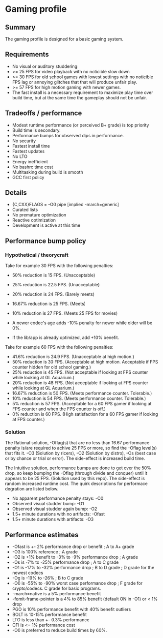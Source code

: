 # Gaming profile

## Summary

The gaming profile is designed for a basic gaming system.

## Requirements

* No visual or auditory studdering
* &gt;= 25 FPS for video playback with no noticible slow down
* &gt;= 30 FPS for old school games with lowest settings with no noticible FPS lag
or annoying glitches that that will produce unfair play.
* &gt;= 57 FPS for high motion gaming with newer games.
* The fast install is a necessary requirement to maximize play time over build
time, but at the same time the gameplay should not be unfair.

## Tradeoffs / performance

* Modest runtime performance (or perceived B+ grade) is top priority
* Build time is secondary.
* Performance bumps for observed dips in performance.
* No security
* Fastest install time
* Fastest updates
* No LTO
* Energy inefficient
* No bashrc time cost
* Multitasking during build is smooth
* GCC first policy

## Details

* {C,CXX}FLAGS = -O0 pipe [implied -march=generic]
* Curated lists
* No premature optimization
* Reactive optimization
* Development is active at this time

## Performance bump policy

### Hypothetical / theorycraft

Take for example 30 FPS with the following penalties:

* 50% reduction is 15 FPS. (Unacceptable)
* 25% reduction is 22.5 FPS. (Unacceptable)
* 20% reduction is 24 FPS.  (Barely meets)
* 16.67% reduction is 25 FPS.  (Meets)
* 10% reduction is 27 FPS. (Meets 25 FPS for movies)

* A newer codec's age adds -10% penalty for newer while older will be 0%.
* If the lib/app is already optimized, add +10% benefit.

Take for example 60 FPS with the following penalties:

* 41.6% reduction is 24.9 FPS.  (Unacceptable at high motion.)
* 50% reduction is 30 FPS. (Acceptable at high motion.  Acceptable if FPS counter hidden for old school gaming.)
* 25% reduction is 45 FPS. (Not acceptable if looking at FPS counter while looking at GL Aquarium.)
* 20% reduction is 48 FPS.  (Not acceptable if looking at FPS counter while looking at GL Aquarium.)
* 16.67% reduction is 50 FPS.  (Meets performance counter.  Tolerable.)
* 10% reduction is 54 FPS. (Meets performance counter.   Tolerable.)
* 5% reduction is 57 FPS. (Acceptable for a 60 FPS gamer if looking at FPS counter and when the FPS counter is off.)
* 0% reduction is 60 FPS. (High satisfaction for a 60 FPS gamer if looking at FPS counter.)

### Solution

The Rational solution, -Oflag(s) that are no less than 16.67 performance penalty
is/are required to achive 25 FPS or more, so find the -Oflag level(s) that fits
it.  -O3 (Solution by ricers), -O2 (Solution by distro), -Os (best case or by
chance or trial or error).  The side-effect is increased build time.

The Intuitive solution, performance bumps are done to get over the 50% drop, so
keep bumping the -Oflag (through divide and conquer) until it appears to be 25
FPS.  (Solution used by this repo).  The side-effect is random increased
runtime cost.  The quirk descriptions for performace degration are listed below.

* No apparent performance penalty stays:  -O0
* Observed visual studder bump:  -O1
* Observed visual studder again bump:  -O2
* 1.5+ minute durations with no artifacts:  -Ofast
* 1.5+ minute durations with artifacts:  -O3

## Performance estimates

* -Ofast is +- 2% performance drop or benefit ; A to A+ grade
* -O3 is 100% reference ; A grade
* -O2 is +1% benefit to -3% to -9% performance drop ; A grade
* -Os is -7% to -25% performance drop ; A to C grade
* -O1 is -17% to -32% performance drop ; B to D grade ; D grade for the newest codecs
* -Og is -19% to -26% ; B to C grade
* -O0 is -55% to -90% worst case performance drop ; F grade for crypto/codecs.  C grade for basic programs.
* -march=native is a 5% performance benefit
* -fomit-frame-pointer is a 4% to 85% benefit (default ON in -O1) or &lt; 1% drop
* PGO is 10% performance benefit with 40% benefit outliers
* BOLT is 10-15% performance benefit
* LTO is less than +- 0.3% performance
* CFI is &lt;= 1% performance cost
* -O0 is preferred to reduce build times by 60%.
